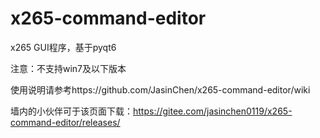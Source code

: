 # x265-command-editor
x265 GUI程序，基于pyqt6

注意：不支持win7及以下版本

使用说明请参考https://github.com/JasinChen/x265-command-editor/wiki

墙内的小伙伴可于该页面下载：https://gitee.com/jasinchen0119/x265-command-editor/releases/
